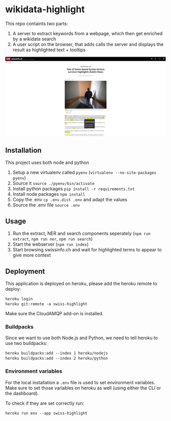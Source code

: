 # wikidata-highlight

This repo containts two parts:

1. A server to extract keywords from a webpage, which then get enriched by a wikidata search
2. A user script on the browser, that adds calls the server and displays the result as highlighted text + tooltips

![Screenshot of wikidata-highlight](https://raw.githubusercontent.com/metaodi/wikidata-highlight/master/wikidata-highlight.png)

## Installation

This project uses both node and python

1. Setup a new virtualenv called `pyenv` (`virtualenv --no-site-packages pyenv`)
1. Source it `source ./pyenv/bin/activate`
1. Install python packages `pip install -r requirements.txt`
1. Install node packages `npm install`
1. Copy the .env `cp .env.dist .env` and adapt the values
1. Source the .env file `source .env`

## Usage

1. Run the extract, NER and search components seperately (`npm run extract`, `npm run ner`, `npm run search`)
1. Start the webserver (`npm run index`)
1. Start browsing swissinfo.ch and wait for highlighted terms to appear to give more context

## Deployment

This application is deployed on heroku, please add the heroku remote to deploy:

```
heroku login
heroku git:remote -a swiss-highlight
```

Make sure the CloudAMQP add-on is installed.

### Buildpacks

Since we want to use both Node.js and Python, we need to tell heroku to use two buildpacks:

```
heroku buildpacks:add --index 1 heroku/nodejs
heroku buildpacks:add --index 2 heroku/python
```

### Environment variables

For the local installation a `.env` file is used to set environment variables.
Make sure to set those variables on heroku as well (using either the CLI or the dashboard).

To check if they are set correctly run:

```
heroku run env --app swiss-highlight
```
